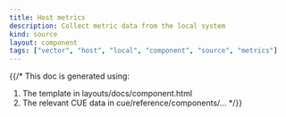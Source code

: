 ```yaml
---
title: Host metrics
description: Collect metric data from the local system
kind: source
layout: component
tags: ["vector", "host", "local", "component", "source", "metrics"]
---
```


{{/*
This doc is generated using:

1. The template in layouts/docs/component.html
2. The relevant CUE data in cue/reference/components/...
*/}}
